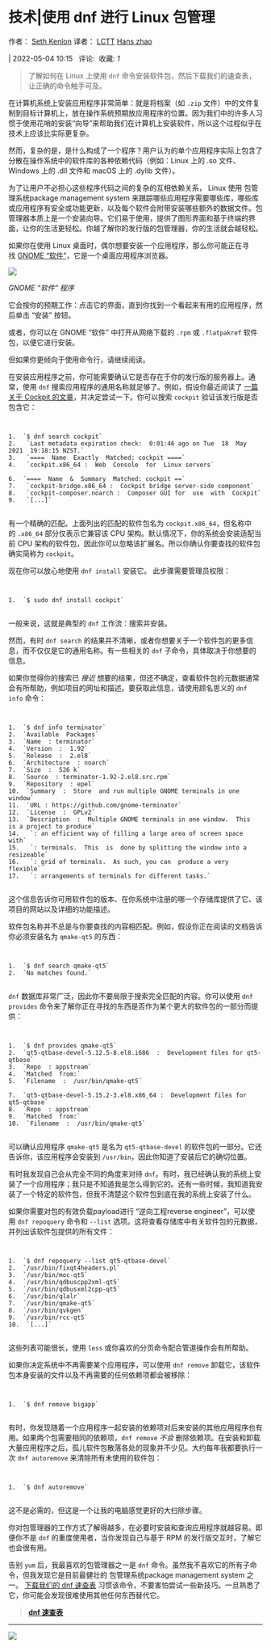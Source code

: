 # 技术|使用 dnf 进行 Linux 包管理
作者： [Seth Kenlon](https://opensource.com/article/21/6/dnf-linux) 译者： [LCTT](https://linux.cn/lctt/) [Hans zhao](https://linux.cn/lctt/hanszhao80)

| 2022-05-04 10:15   评论: [](https://linux.cn/portal.php?mod=comment&id=14542&idtype=aid "查看全部评论") 收藏: _1_    

> 了解如何在 Linux 上使用 `dnf` 命令安装软件包，然后下载我们的速查表，让正确的命令触手可及。

在计算机系统上安装应用程序非常简单：就是将档案（如 `.zip` 文件）中的文件复制到目标计算机上，放在操作系统预期放应用程序的位置。因为我们中的许多人习惯于使用花哨的安装“向导”来帮助我们在计算机上安装软件，所以这个过程似乎在技术上应该比实际更复杂。

然而，复杂的是，是什么构成了一个程序？用户认为的单个应用程序实际上包含了分散在操作系统中的软件库的各种依赖代码（例如：Linux 上的 .so 文件、Windows 上的 .dll 文件和 macOS 上的 .dylib 文件）。

为了让用户不必担心这些程序代码之间的复杂的互相依赖关系， Linux 使用 包管理系统package management system 来跟踪哪些应用程序需要哪些库，哪些库或应用程序有安全或功能更新，以及每个软件会附带安装哪些额外的数据文件。包管理器本质上是一个安装向导。它们易于使用，提供了图形界面和基于终端的界面，让你的生活更轻松。你越了解你的发行版的包管理器，你的生活就会越轻松。

如果你在使用 Linux 桌面时，偶尔想要安装一个应用程序，那么你可能正在寻找 [GNOME “软件”](https://wiki.gnome.org/Apps/Software)，它是一个桌面应用程序浏览器。

![](_assets/101540ua7z7xaipq5pq17z.png)

_GNOME “软件” 程序_

它会按你的预期工作：点击它的界面，直到你找到一个看起来有用的应用程序，然后单击 “安装” 按钮。

或者，你可以在 GNOME “软件” 中打开从网络下载的 `.rpm` 或 `.flatpakref` 软件包，以便它进行安装。

但如果你更倾向于使用命令行，请继续阅读。

在安装应用程序之前，你可能需要确认它是否存在于你的发行版的服务器上。通常，使用 `dnf` 搜索应用程序的通用名称就足够了。例如，假设你最近阅读了 [一篇关于 Cockpit 的文章](https://opensource.com/article/20/11/cockpit-server-management)，并决定尝试一下。你可以搜索 `cockpit` 验证该发行版是否包含它：

```


1.  `$ dnf search cockpit`
2.   `Last metadata expiration check:  0:01:46 ago on Tue  18  May  2021  19:18:15 NZST.`
3.   `====  Name  Exactly  Matched: cockpit ====`
4.   `cockpit.x86_64 :  Web  Console  for  Linux servers`

6.  `====  Name  &  Summary  Matched: cockpit ==`
7.   `cockpit-bridge.x86_64 :  Cockpit bridge server-side component`
8.   `cockpit-composer.noarch :  Composer GUI for  use  with  Cockpit`
9.   `[...]`


```

有一个精确的匹配。上面列出的匹配的软件包名为 `cockpit.x86_64`，但名称中的 `.x86_64` 部分仅表示它兼容该 CPU 架构。默认情况下，你的系统会安装适配当前 CPU 架构的软件包，因此你可以忽略该扩展名。所以你确认你要查找的软件包确实简称为 `cockpit`。

现在你可以放心地使用 `dnf install` 安装它。 此步骤需要管理员权限：

```


1.  `$ sudo dnf install cockpit`


```

一般来说，这就是典型的 `dnf` 工作流：搜索并安装。

然而，有时 `dnf search` 的结果并不清晰，或者你想要关于一个软件包的更多信息，而不仅仅是它的通用名称。有一些相关的 `dnf` 子命令，具体取决于你想要的信息。

如果你觉得你的搜索已 _接近_ 想要的结果，但还不确定，查看软件包的元数据通常会有所帮助，例如项目的网址和描述。要获取此信息，请使用顾名思义的 `dnf info` 命令：

```


1.  `$ dnf info terminator`
2.  `Available  Packages`
3.  `Name  : terminator`
4.  `Version  :  1.92`
5.  `Release  :  2.el8`
6.  `Architecture  : noarch`
7.  `Size  :  526 k`
8.  `Source  : terminator-1.92-2.el8.src.rpm`
9.  `Repository  : epel`
10.  `Summary  :  Store  and run multiple GNOME terminals in one window`
11.  `URL : https://github.com/gnome-terminator`
12.  `License  :  GPLv2`
13.  `Description  :  Multiple GNOME terminals in one window.  This  is a project to produce`
14.   `: an efficient way of filling a large area of screen space with`
15.   `: terminals.  This  is  done by splitting the window into a resizeable`
16.   `: grid of terminals.  As such, you can  produce a very flexible`
17.   `: arrangements of terminals for different tasks.`


```

这个信息告诉你可用软件包的版本、在你系统中注册的哪一个存储库提供了它、该项目的网站以及详细的功能描述。

软件包名称并不总是与你要查找的内容相匹配。例如，假设你正在阅读的文档告诉你必须安装名为 `qmake-qt5` 的东西：

```


1.  `$ dnf search qmake-qt5`
2.  `No matches found.`


```

`dnf` 数据库非常广泛，因此你不要局限于搜索完全匹配的内容。你可以使用 `dnf provides` 命令来了解你正在寻找的东西是否作为某个更大的软件包的一部分而提供：

```


1.  `$ dnf provides qmake-qt5`
2.  `qt5-qtbase-devel-5.12.5-8.el8.i686  :  Development files for qt5-qtbase`
3.  `Repo  : appstream`
4.  `Matched  from:`
5.  `Filename  :  /usr/bin/qmake-qt5`

7.  `qt5-qtbase-devel-5.15.2-3.el8.x86_64 :  Development files for qt5-qtbase`
8.  `Repo  : appstream`
9.  `Matched  from:`
10.  `Filename  :  /usr/bin/qmake-qt5`


```

可以确认应用程序 `qmake-qt5` 是名为 `qt5-qtbase-devel` 的软件包的一部分。它还告诉你，该应用程序会安装到 `/usr/bin`，因此你知道了安装后它的确切位置。

有时我发现自己会从完全不同的角度来对待 `dnf`。有时，我已经确认我的系统上安装了一个应用程序；我只是不知道我是怎么得到它的。还有一些时候，我知道我安装了一个特定的软件包，但我不清楚这个软件包到底在我的系统上安装了什么。

如果你需要对包的有效负载payload进行 “逆向工程reverse engineer”，可以使用 `dnf repoquery` 命令和 `--list` 选项。这将查看存储库中有关软件包的元数据，并列出该软件包提供的所有文件：

```


1.  `$ dnf repoquery --list qt5-qtbase-devel`
2.  `/usr/bin/fixqt4headers.pl`
3.  `/usr/bin/moc-qt5`
4.  `/usr/bin/qdbuscpp2xml-qt5`
5.  `/usr/bin/qdbusxml2cpp-qt5`
6.  `/usr/bin/qlalr`
7.  `/usr/bin/qmake-qt5`
8.  `/usr/bin/qvkgen`
9.  `/usr/bin/rcc-qt5`
10.  `[...]`


```

这些列表可能很长，使用 `less` 或你喜欢的分页命令配合管道操作会有所帮助。

如果你决定系统中不再需要某个应用程序，可以使用 `dnf remove` 卸载它，该软件包本身安装的文件以及不再需要的任何依赖项都会被移除：

```


1.  `$ dnf remove bigapp`


```

有时，你发现随着一个应用程序一起安装的依赖项对后来安装的其他应用程序也有用。如果两个包需要相同的依赖项，`dnf remove` _不会_ 删除依赖项。在安装和卸载大量应用程序之后，孤儿软件包散落各处的现象并不少见。大约每年我都要执行一次 `dnf autoremove` 来清除所有未使用的软件包：

```


1.  `$ dnf autoremove`


```

这不是必需的，但这是一个让我的电脑感觉更好的大扫除步骤。

你对包管理器的工作方式了解得越多，在必要时安装和查询应用程序就越容易。即便你不是 `dnf` 的重度使用者，当你发现自己与基于 RPM 的发行版交互时，了解它也会很有用。

告别 `yum` 后，我最喜欢的包管理器之一是 `dnf` 命令。虽然我不喜欢它的所有子命令，但我发现它是目前最健壮的 包管理系统package management system 之一。 [下载我们的 dnf 速查表](https://opensource.com/downloads/dnf-cheat-sheet) 习惯该命令，不要害怕尝试一些新技巧。一旦熟悉了它，你可能会发现很难使用其他任何东西替代它。

> **[dnf 速查表](https://opensource.com/downloads/dnf-cheat-sheet)**

* * *

![](_assets/linisi.svg)